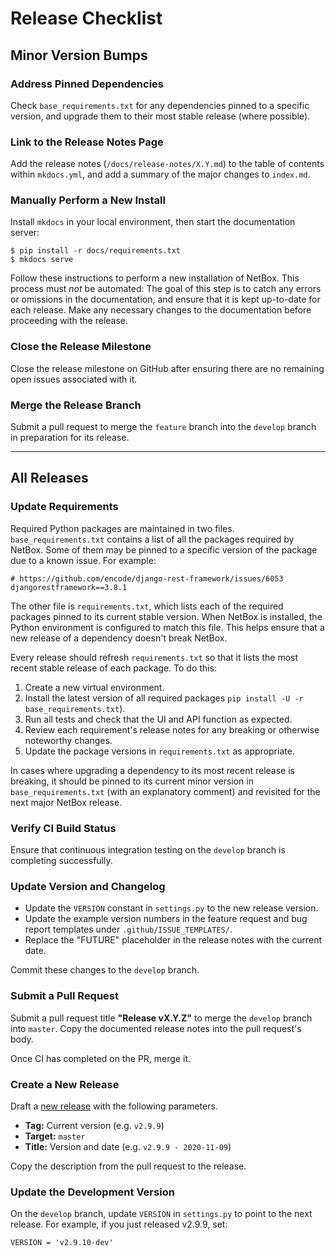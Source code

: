 # Release Checklist

## Minor Version Bumps

### Address Pinned Dependencies

Check `base_requirements.txt` for any dependencies pinned to a specific version, and upgrade them to their most stable release (where possible).

### Link to the Release Notes Page

Add the release notes (`/docs/release-notes/X.Y.md`) to the table of contents within `mkdocs.yml`, and add a summary of the major changes to `index.md`.

### Manually Perform a New Install

Install `mkdocs` in your local environment, then start the documentation server:

```no-highlight
$ pip install -r docs/requirements.txt
$ mkdocs serve
```

Follow these instructions to perform a new installation of NetBox. This process must _not_ be automated: The goal of this step is to catch any errors or omissions in the documentation, and ensure that it is kept up-to-date for each release. Make any necessary changes to the documentation before proceeding with the release.

### Close the Release Milestone

Close the release milestone on GitHub after ensuring there are no remaining open issues associated with it.

### Merge the Release Branch

Submit a pull request to merge the `feature` branch into the `develop` branch in preparation for its release.

---

## All Releases

### Update Requirements

Required Python packages are maintained in two files. `base_requirements.txt` contains a list of all the packages required by NetBox. Some of them may be pinned to a specific version of the package due to a known issue. For example:

```
# https://github.com/encode/django-rest-framework/issues/6053
djangorestframework==3.8.1
```

The other file is `requirements.txt`, which lists each of the required packages pinned to its current stable version. When NetBox is installed, the Python environment is configured to match this file. This helps ensure that a new release of a dependency doesn't break NetBox.

Every release should refresh `requirements.txt` so that it lists the most recent stable release of each package. To do this:

1. Create a new virtual environment.
2. Install the latest version of all required packages `pip install -U -r base_requirements.txt`).
3. Run all tests and check that the UI and API function as expected.
4. Review each requirement's release notes for any breaking or otherwise noteworthy changes.
5. Update the package versions in `requirements.txt` as appropriate.

In cases where upgrading a dependency to its most recent release is breaking, it should be pinned to its current minor version in `base_requirements.txt` (with an explanatory comment) and revisited for the next major NetBox release.

### Verify CI Build Status

Ensure that continuous integration testing on the `develop` branch is completing successfully.

### Update Version and Changelog

* Update the `VERSION` constant in `settings.py` to the new release version.
* Update the example version numbers in the feature request and bug report templates under `.github/ISSUE_TEMPLATES/`.
* Replace the "FUTURE" placeholder in the release notes with the current date.

Commit these changes to the `develop` branch.

### Submit a Pull Request

Submit a pull request title **"Release vX.Y.Z"** to merge the `develop` branch into `master`. Copy the documented release notes into the pull request's body.

Once CI has completed on the PR, merge it.

### Create a New Release

Draft a [new release](https://github.com/netbox-community/netbox/releases/new) with the following parameters.

* **Tag:** Current version (e.g. `v2.9.9`)
* **Target:** `master`
* **Title:** Version and date (e.g. `v2.9.9 - 2020-11-09`)

Copy the description from the pull request to the release.

### Update the Development Version

On the `develop` branch, update `VERSION` in `settings.py` to point to the next release. For example, if you just released v2.9.9, set:

```
VERSION = 'v2.9.10-dev'
```
